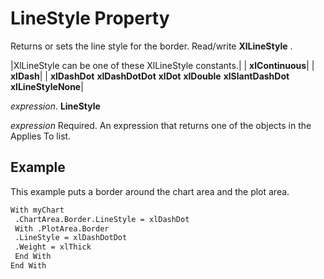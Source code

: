 
# LineStyle Property

Returns or sets the line style for the border. Read/write 
 **XlLineStyle**
.



|XlLineStyle can be one of these XlLineStyle constants.|
| **xlContinuous**|
| **xlDash**|
| **xlDashDot** **xlDashDotDot** **xlDot** **xlDouble** **xlSlantDashDot** **xlLineStyleNone**|

 _expression_. **LineStyle**

 _expression_ Required. An expression that returns one of the objects in the Applies To list.

## Example

This example puts a border around the chart area and the plot area.


```vb
With myChart 
 .ChartArea.Border.LineStyle = xlDashDot 
 With .PlotArea.Border 
 .LineStyle = xlDashDotDot 
 .Weight = xlThick 
 End With 
End With
```


